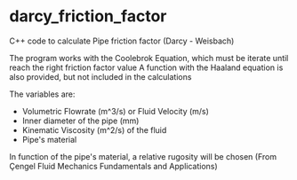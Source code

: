 # darcy_friction_factor
C++ code to calculate Pipe friction factor (Darcy - Weisbach)

The program works with the Coolebrok Equation, which must be iterate until reach the right friction factor value
A function with the Haaland equation is also provided, but not included in the calculations

The variables are:

- Volumetric Flowrate (m^3/s) or Fluid Velocity (m/s)
- Inner diameter of the pipe (mm)
- Kinematic Viscosity (m^2/s) of the fluid
- Pipe's material 

In function of the pipe's material, a relative rugosity will be chosen (From Çengel Fluid Mechanics Fundamentals and Applications)
